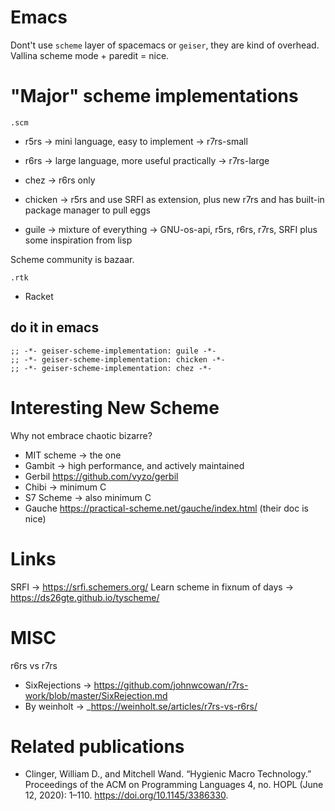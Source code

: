 # Emacs

Dont't use `scheme` layer of spacemacs or `geiser`, they are kind of overhead. Vallina scheme mode + paredit = nice.

# "Major" scheme implementations

`.scm` 
+ r5rs -> mini language, easy to implement -> r7rs-small
+ r6rs -> large language, more useful practically -> r7rs-large

+ chez -> r6rs only
+ chicken -> r5rs and use SRFI as extension, plus new r7rs and has built-in package manager to pull eggs
+ guile -> mixture of everything -> GNU-os-api, r5rs, r6rs, r7rs, SRFI plus some inspiration from lisp

Scheme community is bazaar.

`.rtk`
+ Racket

## do it in emacs

``` emacs-lisp
;; -*- geiser-scheme-implementation: guile -*-
;; -*- geiser-scheme-implementation: chicken -*-
;; -*- geiser-scheme-implementation: chez -*-
```

# Interesting New Scheme

Why not embrace chaotic bizarre?

+ MIT scheme -> the one
+ Gambit -> high performance, and actively maintained
+ Gerbil <https://github.com/vyzo/gerbil>
+ Chibi -> minimum C
+ S7 Scheme -> also minimum C
+ Gauche  https://practical-scheme.net/gauche/index.html (their doc is nice)
# Links

SRFI -> <https://srfi.schemers.org/>
Learn scheme in fixnum of days -> https://ds26gte.github.io/tyscheme/


# MISC

r6rs vs r7rs
+ SixRejections -> https://github.com/johnwcowan/r7rs-work/blob/master/SixRejection.md
+ By weinholt -> _https://weinholt.se/articles/r7rs-vs-r6rs/

# Related publications

+ Clinger, William D., and Mitchell Wand. “Hygienic Macro Technology.” Proceedings of the ACM on Programming Languages 4, no. HOPL (June 12, 2020): 1–110. https://doi.org/10.1145/3386330.


